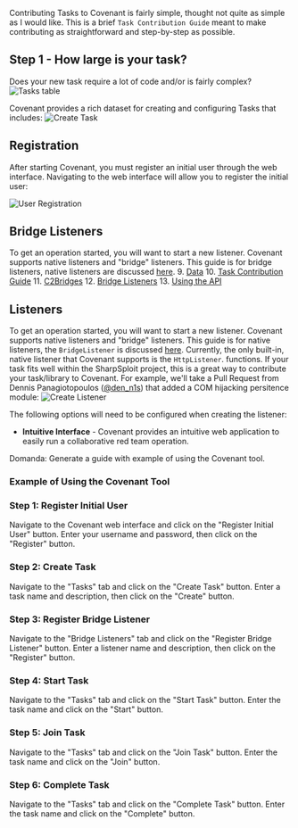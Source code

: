 Contributing Tasks to Covenant is fairly simple, thought not quite as simple as I would like. This is a brief `Task Contribution Guide` meant to make contributing as straightforward and step-by-step as possible.

##  Step 1 - How large is your task?

Does your new task require a lot of code and/or is fairly complex?
![Tasks table](https://github.com/cobbr/Covenant/wiki/images/covenant-gui-tasks.png)

Covenant provides a rich dataset for creating and configuring Tasks that includes:
![Create Task](https://github.com/cobbr/Covenant/wiki/images/covenant-gui-taskcreate.png)


## Registration

After starting Covenant, you must register an initial user through the web interface. Navigating to the web interface will allow you to register the initial user:

![User Registration](https://github.com/cobbr/Covenant/wiki/images/covenant-gui-registration.png)
## Bridge Listeners

To get an operation started, you will want to start a new listener. Covenant supports native listeners and "bridge" listeners. This guide is for bridge listeners, native listeners are discussed [here](https://github.com/cobbr/Covenant/wiki/Listeners).
9. [Data](https://github.com/cobbr/Covenant/wiki/Data)
10. [Task Contribution Guide](https://github.com/cobbr/Covenant/wiki/Task-Contribution-Guide)
11. [C2Bridges](https://github.com/cobbr/Covenant/wiki/C2Bridges)
12. [Bridge Listeners](https://github.com/cobbr/Covenant/wiki/Bridge-Listeners)
13. [Using the API](https://github.com/cobbr/Covenant/wiki/Using-The-API)
## Listeners

To get an operation started, you will want to start a new listener. Covenant supports native listeners and "bridge" listeners. This guide is for native listeners, the `BridgeListener` is discussed [here](https://github.com/cobbr/Covenant/wiki/Bridge-Listeners). Currently, the only built-in, native listener that Covenant supports is the `HttpListener`.
functions. If your task fits well within the SharpSploit project, this is a great way to contribute your task/library to Covenant. For example, we'll take a Pull Request from Dennis Panagiotopoulos ([@den_n1s](https://twitter.com/den_n1s)) that added a COM hijacking persitence module:
![Create Listener](https://github.com/cobbr/Covenant/wiki/images/covenant-gui-listenercreate.png)

The following options will need to be configured when creating the listener:
* **Intuitive Interface** - Covenant provides an intuitive web application to easily run a collaborative red team operation.

Domanda: Generate a guide with example of using the Covenant tool.

### Example of Using the Covenant Tool

### Step 1: Register Initial User

Navigate to the Covenant web interface and click on the "Register Initial User" button. Enter your username and password, then click on the "Register" button.

### Step 2: Create Task

Navigate to the "Tasks" tab and click on the "Create Task" button. Enter a task name and description, then click on the "Create" button.

### Step 3: Register Bridge Listener

Navigate to the "Bridge Listeners" tab and click on the "Register Bridge Listener" button. Enter a listener name and description, then click on the "Register" button.

### Step 4: Start Task

Navigate to the "Tasks" tab and click on the "Start Task" button. Enter the task name and click on the "Start" button.

### Step 5: Join Task

Navigate to the "Tasks" tab and click on the "Join Task" button. Enter the task name and click on the "Join" button.

### Step 6: Complete Task

Navigate to the "Tasks" tab and click on the "Complete Task" button. Enter the task name and click on the "Complete" button.
